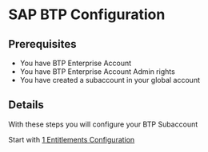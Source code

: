 # SAP BTP Configuration

## Prerequisites

- You have BTP Enterprise Account
- You have BTP Enterprise Account Admin rights
- You have created a subaccount in your global account


## Details

With these steps you will configure your BTP Subaccount

Start with [1 Entitlements Configuration](https://github.com/Sereg20/Task_Center/blob/master/BTP_config/1%20Entitlements%20Config/README.md)